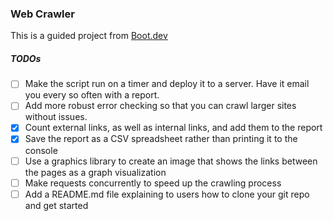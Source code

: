 ### Web Crawler

This is a guided project from [Boot.dev](https://www.boot.dev/courses/build-web-crawler-golang)

##### TODOs

- [ ] Make the script run on a timer and deploy it to a server. Have it email you every so often with a report.
- [ ] Add more robust error checking so that you can crawl larger sites without issues.
- [x] Count external links, as well as internal links, and add them to the report
- [x] Save the report as a CSV spreadsheet rather than printing it to the console
- [ ] Use a graphics library to create an image that shows the links between the pages as a graph visualization
- [ ] Make requests concurrently to speed up the crawling process
- [ ] Add a README.md file explaining to users how to clone your git repo and get started
